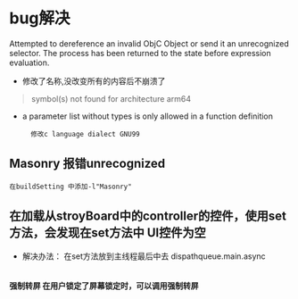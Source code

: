 # bug解决

Attempted to dereference an invalid ObjC Object or send it an unrecognized selector.
The process has been returned to the state before expression evaluation.

* 修改了名称,没改变所有的内容后不崩溃了




> symbol(s) not found for architecture arm64



* a parameter list without types is only allowed in a function definition

		修改c language dialect GNU99



## Masonry 报错unrecognized

```
在buildSetting 中添加-l"Masonry"
```


## 在加载从stroyBoard中的controller的控件，使用set方法，会发现在set方法中 UI控件为空

* 解决办法： 在set方法放到主线程最后中去 dispathqueue.main.async

```
```

#### 强制转屏 在用户锁定了屏幕锁定时，可以调用强制转屏

